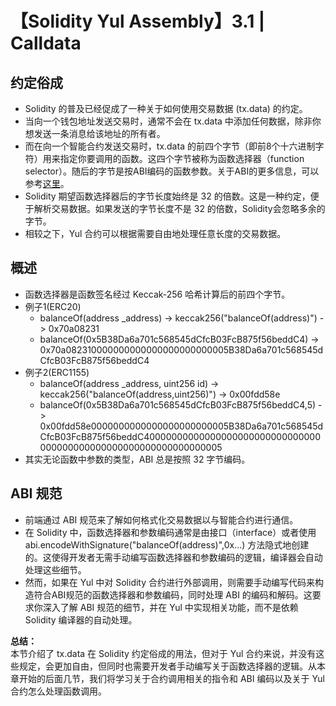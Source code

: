 # 【Solidity Yul Assembly】3.1 | Calldata

## 约定俗成
- Solidity 的普及已经促成了一种关于如何使用交易数据 (tx.data) 的约定。
- 当向一个钱包地址发送交易时，通常不会在 tx.data 中添加任何数据，除非你想发送一条消息给该地址的所有者。
- 而在向一个智能合约发送交易时，tx.data 的前四个字节（即前8个十六进制字符）用来指定你要调用的函数。这四个字节被称为函数选择器（function selector）。随后的字节是按ABI编码的函数参数。关于ABI的更多信息，可以参考[这里](https://docs.soliditylang.org/en/develop/abi-spec.html#abi)。
- Solidity 期望函数选择器后的字节长度始终是 32 的倍数。这是一种约定，便于解析交易数据。如果发送的字节长度不是 32 的倍数，Solidity会忽略多余的字节。
- 相较之下，Yul 合约可以根据需要自由地处理任意长度的交易数据。

## 概述
- 函数选择器是函数签名经过 Keccak-256 哈希计算后的前四个字节。
- 例子1(ERC20)
  - balanceOf(address _address) -> keccak256("balanceOf(address)") -> 0x70a08231
  - balanceOf(0x5B38Da6a701c568545dCfcB03FcB875f56beddC4) -> 0x70a082310000000000000000000000005B38Da6a701c568545dCfcB03FcB875f56beddC4
- 例子2(ERC1155)
  - balanceOf(address _address, uint256 id) -> keccak256("balanceOf(address,uint256)") -> 0x00fdd58e
  - balanceOf(0x5B38Da6a701c568545dCfcB03FcB875f56beddC4,5) -> 0x00fdd58e0000000000000000000000005B38Da6a701c568545dCfcB03FcB875f56beddC40000000000000000000000000000000000000000000000000000000000000005
- 其实无论函数中参数的类型，ABI 总是按照 32 字节编码。

## ABI 规范
- 前端通过 ABI 规范来了解如何格式化交易数据以与智能合约进行通信。
- 在 Solidity 中，函数选择器和参数编码通常是由接口（interface）或者使用 abi.encodeWithSignature("balanceOf(address)",0x...) 方法隐式地创建的。这使得开发者无需手动编写函数选择器和参数编码的逻辑，编译器会自动处理这些细节。
- 然而，如果在 Yul 中对 Solidity 合约进行外部调用，则需要手动编写代码来构造符合ABI规范的函数选择器和参数编码，同时处理 ABI 的编码和解码。这要求你深入了解 ABI 规范的细节，并在 Yul 中实现相关功能，而不是依赖 Solidity 编译器的自动处理。

**总结：**  
本节介绍了 tx.data 在 Solidity 约定俗成的用法，但对于 Yul 合约来说，并没有这些规定，会更加自由，但同时也需要开发者手动编写关于函数选择器的逻辑。从本章开始的后面几节，我们将学习关于合约调用相关的指令和 ABI 编码以及关于 Yul 合约怎么处理函数调用。